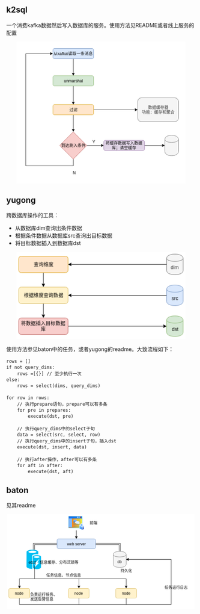 ## k2sql
一个消费kafka数据然后写入数据库的服务。使用方法见README或者线上服务的配置
<p align="center">
<img src="./img/k2sql.png" alt="drawing" width="450"/>
</p>


## yugong
跨数据库操作的工具：
- 从数据库dim查询出条件数据
- 根据条件数据从数据库src查询出目标数据
- 将目标数据插入到数据库dst

<p align="center">
<img src="./img/yugong.png" alt="drawing" width="450"/>
</p>


使用方法参见baton中的任务，或者yugong的readme。大致流程如下：
```
rows = []
if not query_dims:
    rows =[{}] // 至少执行一次
else:
    rows = select(dims, query_dims)

for row in rows:
    // 执行prepare语句，prepare可以有多条
    for pre in prepares:
        execute(dst, pre)

    // 执行query_dims中的select子句
    data = select(src, select, row)
    // 执行query_dims中的insert子句，插入dst
    execute(dst, insert, data)

    // 执行after操作，after可以有多条
    for aft in after:
        execute(dst, aft)
```

## baton
见其readme

<p align="center">
<img src="./img/baton.png" alt="drawing" width="500"/>
</p>
